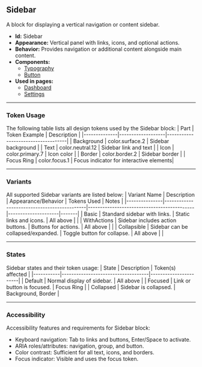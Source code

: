 ## Sidebar
A block for displaying a vertical navigation or content sidebar.
- **Id:** Sidebar
- **Appearance:** Vertical panel with links, icons, and optional actions.
- **Behavior:** Provides navigation or additional content alongside main content.
- **Components:**
  - [Typography](../components/Typography.md)
  - [Button](../components/Button.md)
- **Used in pages:**
  - [Dashboard](../pages/Dashboard.md)
  - [Settings](../pages/Settings.md)

---

### Token Usage
The following table lists all design tokens used by the Sidebar block:
| Part         | Token Example      | Description                        |
|--------------|-------------------|------------------------------------|
| Background   | color.surface.2   | Sidebar background                 |
| Text         | color.neutral.12  | Sidebar link and text              |
| Icon         | color.primary.7   | Icon color                         |
| Border       | color.border.2    | Sidebar border                     |
| Focus Ring   | color.focus.1     | Focus indicator for interactive elements|

---

### Variants
All supported Sidebar variants are listed below:
| Variant Name   | Description                                 | Appearance/Behavior                        | Tokens Used         | Notes |
|---------------|---------------------------------------------|--------------------------------------------|---------------------|-------|
| Basic         | Standard sidebar with links.                 | Static links and icons.                    | All above           |       |
| WithActions   | Sidebar includes action buttons.             | Buttons for actions.                       | All above           |       |
| Collapsible   | Sidebar can be collapsed/expanded.           | Toggle button for collapse.                | All above           |       |

---

### States
Sidebar states and their token usage:
| State     | Description                        | Token(s) affected      |
|-----------|------------------------------------|-----------------------|
| Default   | Normal display of sidebar.         | All above             |
| Focused   | Link or button is focused.         | Focus Ring            |
| Collapsed | Sidebar is collapsed.              | Background, Border    |

---

### Accessibility
Accessibility features and requirements for Sidebar block:
- Keyboard navigation: Tab to links and buttons, Enter/Space to activate.
- ARIA roles/attributes: navigation, group, and button.
- Color contrast: Sufficient for all text, icons, and borders.
- Focus indicator: Visible and uses the focus token.
